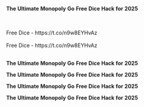 <strong>The</strong> <strong>Ultimate</strong> <strong>Monopoly</strong> <strong>Go</strong> <strong>Free</strong> <strong>Dice</strong> <strong>Hack</strong> <strong>for</strong> <strong>2025</strong>

<br>
<br>Free Dice - https://t.co/n9w8EYHvAz
<br>
<br>Free Dice - https://t.co/n9w8EYHvAz
<br>
<br>

<strong>The</strong> <strong>Ultimate</strong> <strong>Monopoly</strong> <strong>Go</strong> <strong>Free</strong> <strong>Dice</strong> <strong>Hack</strong> <strong>for</strong> <strong>2025</strong>

<strong>The</strong> <strong>Ultimate</strong> <strong>Monopoly</strong> <strong>Go</strong> <strong>Free</strong> <strong>Dice</strong> <strong>Hack</strong> <strong>for</strong> <strong>2025</strong>

<strong>The</strong> <strong>Ultimate</strong> <strong>Monopoly</strong> <strong>Go</strong> <strong>Free</strong> <strong>Dice</strong> <strong>Hack</strong> <strong>for</strong> <strong>2025</strong>

<strong>The</strong> <strong>Ultimate</strong> <strong>Monopoly</strong> <strong>Go</strong> <strong>Free</strong> <strong>Dice</strong> <strong>Hack</strong> <strong>for</strong> <strong>2025</strong>
